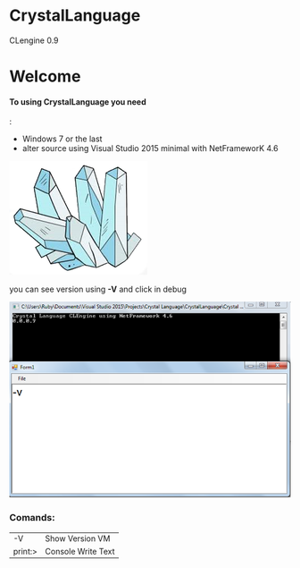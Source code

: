 # CrystalLanguage
CLengine 0.9
<h1>Welcome </h1>
<h4> To using    CrystalLanguage you need</h4>:
<ul>
 <li>Windows  7 or  the last</li>
  <li>alter source  using Visual Studio 2015 minimal with NetFrameworK 4.6</li>
 
 
  
 </ul>
 
 ![Image of Yaktocat](https://github.com/leonardo89stg/CrystalLanguage/blob/master/icons/Cristaldraw.png)
 <p></p>
<p> you can  see version  using  <strong>-V</strong>  and click in debug </p>
 
 ![Image of Yaktocat](https://github.com/leonardo89stg/CrystalLanguage/blob/master/icons/splash.png)
 <h3>Comands:</h3>
 
 
<table>
<tr>
 <td>-V</td> <td>Show Version  VM</td>
 </tr>
<tr>
 <td>print:></td> <td>Console Write Text</td>
 </tr>
</table>
  
